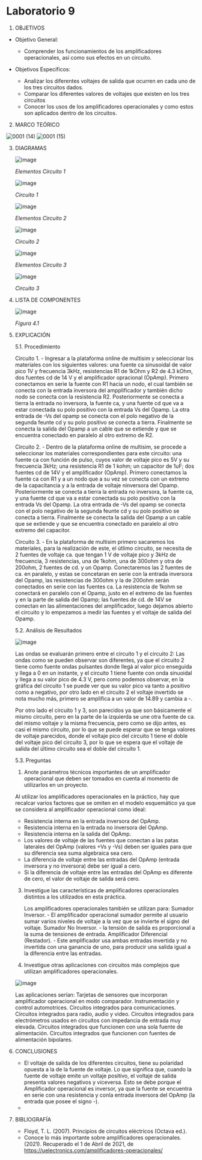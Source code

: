 # Laboratorio 9
1. OBJETIVOS
- Objetivo General:
   
   - Comprender los funcionamientos de los amplificadores operacionales, así como sus efectos en un circuito.
   
- Objetivos Específicos:
 
   - Analizar los diferentes voltajes de salida que ocurren en cada uno de los tres circuitos dados.
   - Comparar los diferentes valores de voltajes que existen en los tres circuitos
   - Conocer los usos de los amplificadores operacionales y como estos son aplicados dentro de los circuitos.
   
2. MARCO TEÓRICO
   
![0001 (14)](https://user-images.githubusercontent.com/76133212/113235237-54afe600-9268-11eb-9839-5e8bc4da5ffa.jpg)
![0001 (15)](https://user-images.githubusercontent.com/76133212/113235248-58dc0380-9268-11eb-8a2b-580f172e5c9c.jpg)

   
   
3. DIAGRAMAS
   
   ![image](https://user-images.githubusercontent.com/75439689/113229697-1bbe4400-925d-11eb-9ebf-3ea3d8e1bbf3.png)
   
   *Elementos Circuito 1*
   
   ![image](https://user-images.githubusercontent.com/75439689/113229726-27aa0600-925d-11eb-98d1-dc517b743344.png)
   
   *Circuito 1*
   
   ![image](https://user-images.githubusercontent.com/75439689/113229745-30024100-925d-11eb-913e-5a0e204da038.png)
   
   *Elementos Circuito 2*
   
   ![image](https://user-images.githubusercontent.com/75439689/113229829-5d4eef00-925d-11eb-9714-3491b01569da.png)
   
   *Circuito 2*
   
   ![image](https://user-images.githubusercontent.com/75439689/113229836-60e27600-925d-11eb-8945-8146c9328561.png)
   
   *Elementos Circuito 3*
   
   ![image](https://user-images.githubusercontent.com/75439689/113229842-63dd6680-925d-11eb-9f5f-bb7b94432680.png)
   
   *Circuito 3*
   
4. LISTA DE COMPONENTES
   
   ![image](https://user-images.githubusercontent.com/75439689/113228015-938a6f80-9259-11eb-8af3-280991a69b86.png)
   
   *Figura 4.1*

5. EXPLICACIÓN

   5.1. Procedimiento
   
    Circuito 1. - Ingresar a la plataforma online de multisim y seleccionar los materiales con los siguientes valores: una fuente ca sinusoidal de valor pico 1V y frecuencia 3kHz, resistencias R1 de 1kOhm y R2 de 4.3 kOhm, dos fuentes cd de 14 V y el amplificador opracional (OpAmp). Primero conectamos en serie la fuente con R1 hacia un nodo, el cual también se conecta con la entrada inversora del ampplificador y también dicho nodo se conecta con la resistencia R2. Posteriormente se conecta a tierra la entrada no inversora, la fuente ca, y una fuente cd que va a estar conectada su polo positivo con la entrada Vs del Opamp. La otra entrada de -Vs del opamp se conecta con el polo negativo de la segunda feunte cd y su polo positivo se conecta a tierra. Finalmente se conecta la salida del Opamp a un cable que se extiende y que se encuentra conectado en paralelo al otro extremo de R2.
    
    Circuito 2. - Dentro de la plataforma online de multisim, se procede a seleccionar los materiales correspondientes para este circuito: una fuente ca con función de pulso, cuyos valor de voltaje pico es 5V y  su frecuencia 3kHz; una resistencia R1 de 1 kohm; un capacitor de 1uF; dos fuentes cd de 14V y el amplificador (OpAmp). Primero conectamos la fuente ca con R1 y a un nodo que a su vez se conecta con un extremo de la capacitancia y a la entrada de voltaje ninversora del Opamp. Posteriormente se conecta a tierra la entrada no inversora, la fuente ca, y una fuente cd que va a estar conectada su polo positivo con la entrada Vs del Opamp. La otra entrada de -Vs del opamp se conecta con el polo negativo de la segunda feunte cd y su polo positivo se conecta a tierra. Finalmente se conecta la salida del Opamp a un cable que se extiende y que se encuentra conectado en paralelo al otro extremo del capacitor.
    
    Circuito 3. - En la plataforma de multisim primero sacaremos los materiales, para la realización de este, el útlimo circuito, se necesita de 2 fuentes de voltaje ca. que tengan 1 V de voltaje pico y 3kHz de frecuencia, 3 resistencias, una de 1kohm, una de 300ohm y otra de 200ohm, 2 fuentes de cd. y un Opamp. Conectaremos las 2 fuentes de ca. en paralelo, y estas se concetaran en serie con la entrada inversora del Opamp, las resistencias de 300ohm y la de 200ohm serán conectados en serie con las fuentes ca. La resistencia de 1kohm se conectará en paralelo con el Opamp, justo en el extremo de las fuentes y en la parte de salida del Opamp; las fuentes de cd. de 14V se conectan en las alimentaciones del amplificador, luego dejamos abierto el circuito y lo empezamos a medir las fuentes y el voltaje de salida del Opamp. 

   5.2. Análisis de Resultados
   
     ![image](https://user-images.githubusercontent.com/75439689/113229510-be29f780-925c-11eb-87d4-bbcbb038f703.png)
     
     Las ondas se evaluarán primero entre el circuito 1 y el circuito 2:
     Las ondas como se pueden observar son diferentes, ya que el circuito 2 tiene como fuente ondas pulsantes donde llegá al valor pico enseguida y llega a 0 en un instante, y el circuito 1 tiene fuente con onda sinuoidal y llega a su valor pico de 4.3 V, pero como podemos observar, en la gráfica del circuito 1 se puede ver que su valor pico va tanto a positivo como a negativo, por otro lado en el circuito 2 el voltaje invertido se nota mucho más, primero se amplifica a un valor de 14.89 y cambia a -.
     
     Por otro lado el circuito 1 y 3, son parecidos ya que son básicamente el mismo circuito, pero en la parte de la izquierda se une otra fuente de ca. del mismo voltaje y la misma frecuencia, pero como se dijo antes, es casi el mismo circuito, por lo que se puede esperar que se tenga valores de voltaje parecidos, donde el voltaje pico del circuito 1 tiene el doble del voltaje pico del circuito 3, por lo que se espera que el voltaje de salida del último circuito sea el doble del circuito 1.
     
   5.3. Preguntas
   
   1. Anote parámetros técnicos importantes de un amplificador operacional que deben ser tomados en cuenta al momento de utilizarlos en un proyecto.

   Al utilizar los amplificadores operacionales en la práctico, hay que recalcar varios factores que se omiten en el modelo esquemático ya que se considera al amplificador operacional como ideal:
   
   - Resistencia interna en la entrada inversora del OpAmp.
   - Resistencia interna en la entrada no inversora del OpAmp.
   - Resistencia interna en la salida del OpAmp.
   - Los valores de voltaje de las fuentes que conectan a las patas laterales del OpAmp (valores +Vs y -Vs) deben ser iguales para que su diferencia sea suma algebraica sea cero.
   - La diferencia de voltaje entre las entradas del OpAmp (entrada inversora y no inversora) debe ser igual a cero.
   - Si la diferencia de voltaje entre las entradas del OpAmp es diferente de cero, el valor de voltaje de salida será cero.


   3. Investigue las características de amplificadores operacionales distintos a los utilizados en esta práctica.
      
      Los amplificadores operacionales también se utilizan para: Sumador Inversor. - El amplificador operacional sumador permite al usuario sumar varios niveles de voltaje a la vez que se invierte el signo del voltaje. Sumador No Inversor. - la tensión de salida es proporcional a la suma de tensiones de entrada. Amplificador Diferencial (Restador). - Este amplificador usa ambas entradas invertida y no invertida con una ganancia de uno, para producir una salida igual a la diferencia entre las entradas.
      
   3. Investigue otras aplicaciones con circuitos más complejos que utilizan amplificadores operacionales.
   
   ![image](https://user-images.githubusercontent.com/75439689/113233888-d18d9080-9265-11eb-8601-68a575b25afa.png)
   
   Las aplicaciones serían:
   Tarjetas de sensores que incorporan amplificador operacional en modo comparador. 
   Instrumentación y control automotrices.
   Circuitos integrados para comunicaciones.
   Circuitos integrados para radio, audio y video.
   Circuitos integrados para electrómetros usados en circuitos con impedancia de entrada muy elevada.
   Circuitos integrados que funcionen con una sola fuente de alimentación.
   Circuitos integrados que funcionen con fuentes de alimentación bipolares.
   
6. CONCLUSIONES

   - El voltaje de salida de los diferentes circuitos, tiene su polaridad opuesta a la de la fuente de voltaje. Lo que significa que, cuando la fuente de voltaje emite un voltaje positivo, el voltaje de salida presenta valores negativos y viceversa. Esto se debe porque el Amplificador operacional es inversor, ya que la fuente se encuentra en serie con una resistencia y conla entrada inversora del OpAmp (la entrada que posee el signo -).
   - 


7. BIBLIOGRAFÍA

   - Floyd, T. L. (2007). Principios de circuitos eléctricos (Octava ed.).
   - Conoce lo más importante sobre amplificadores operacionales. (2021). Recuperado el 1 de Abril de 2021, de https://uelectronics.com/amplificadores-operacionales/
